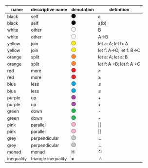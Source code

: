 | name       | descriptive name                   |	denotation    | definition
|------------|------------------------------------|---------------|--------------------------
| black      | self                               | <img src="/img/black_circle.png" alt="black circle" style="height:1em;"/>   | a
| black	     | self                               | <img src="/img/black_circle.png" alt="black circle" style="height:1em;"/>   | a(b)
| white      | other                              | <img src="/img/white_circle.png" alt="white circle" style="height:1em;"/>   | B
| white	     | other                              | <img src="/img/white_circle.png" alt="white circle" style="height:1em;"/>   | A->B
| yellow     | join                               | <img src="/img/yellow_circle.png" alt="yellow circle" style="height:1em;"/> |	let a: A; let b: A
| yellow     | join                               | <img src="/img/yellow_circle.png" alt="yellow circle" style="height:1em;"/> |	let f: A->C; let f: B->C
| orange     | split                              | <img src="/img/orange_circle.png" alt="orange circle" style="height:1em;"/> |	let a: A; let a: B
| orange     | split                              | <img src="/img/orange_circle.png" alt="orange circle" style="height:1em;"/> |	let f: A->B; let f: A->C
| red        | more                               | <img src="/img/red_circle.png" alt="red circle" style="height:1em;"/>       |	≥
| red        | more                               | <img src="/img/red_circle.png" alt="red circle" style="height:1em;"/>       |	≥
| blue       | less                               | <img src="/img/blue_circle.png" alt="blue circle" style="height:1em;"/>     |	≤
| blue	     | less                               | <img src="/img/blue_circle.png" alt="blue circle" style="height:1em;"/>     | ≤
| purple     | up                                 | <img src="/img/purple_circle.png" alt="purple circle" style="height:1em;"/> |	+
| purple     | up                                 | <img src="/img/purple_circle.png" alt="purple circle" style="height:1em;"/> |	+
| green	     | down                               | <img src="/img/green_circle.png" alt="green circle" style="height:1em;"/>   |	-
| green	     | down                               | <img src="/img/green_circle.png" alt="green circle" style="height:1em;"/>   |	-
| pink	     | parallel                           | <img src="/img/pink_circle.png" alt="pink circle" style="height:1em;"/>     |	\|\|
| pink	     | parallel                           | <img src="/img/pink_circle.png" alt="pink circle" style="height:1em;"/>     |	\|\|
| grey	     | perpendicular                      | <img src="/img/grey_circle.png" alt="grey circle" style="height:1em;"/>     |	⊥
| grey	     | perpendicular                      | <img src="/img/grey_circle.png" alt="grey circle" style="height:1em;"/>     |	⊥
| monad	     | monad                              | H                                                                           | <img src="/img/monad.png" alt="monad" style="height:1em;"/>
| inequality | triangle inequality                | ≠                                                                           | <img src="/img/triangle_inequality.png" alt="inequality" style="height:1em;"/>
